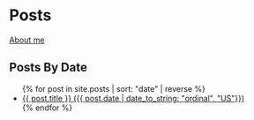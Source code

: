# Posts

[About me](about.md)

## Posts By Date
<ul>
  {% for post in site.posts | sort: "date" | reverse %}
    <li>
      <a href="{{ post.url }}">{{ post.title }} ({{ post.date | date_to_string: "ordinal", "US"}})</a>
    </li>
  {% endfor %}
</ul>
